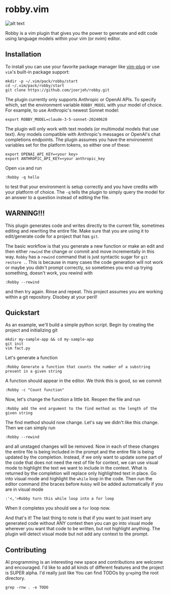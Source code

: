 # robby.vim

![alt text](https://github.com/joorjeh/robby/blob/main/robby.png?raw=true)

Robby is a vim plugin that gives you the power to generate and edit code using language models within your vim (or nvim) editor.

## Installation
To install you can use your favorite package manager like [vim-plug](https://github.com/junegunn/vim-plug)
or use `vim`'s built-in package support:
```
mkdir -p ~/.vim/pack/robby/start
cd ~/.vim/pack/robby/start
git clone https://github.com/joorjeh/robby.git
```

The plugin currently only supports Anthropic or OpenAI APIs.  To specify which, set the environment variable
`ROBBY_MODEL` with your model of choice.  For example, to use Anthropic's newest Sonnet model:
```
export ROBBY_MODEL=claude-3-5-sonnet-20240620
```
The plugin will only work with text models (or multimodal models that use text).  Any models compatible with 
Anthropic's messages or OpenAI's chat completions endpoints.  The plugin assumes you have the environemnt variables set
for the platform tokens, so either one of these:
```
export OPENAI_API_KEY=<your key>
export ANTHROPIC_API_KEY=<your anthropic_key
```
Open `vim` and run
```
:Robby -q hello
```
to test that your environment is setup correctly and you have credits with your platform of choice.  The `-q` 
tells the plugin to simply query the model for an answer to a question instead of editing the file.

## WARNING!!!  
This plugin generates code and writes directly to the current file, sometimes editing and rewriting the entire file.
Make sure that you are using it to edit/generate code for a project that has `git`. 

The basic workflow is that you generate a new function or make an edit and then either `rewind` the change or commit and 
move incrementally in this way.  `Robby` has a `rewind` command that is just syntactic sugar for `git restore .`.
This is because in many cases the code generation will not work or maybe you didn't prompt correctly, so sometimes you end
up trying something, doesn't work, you rewind with 
```
:Robby --rewind
```
and then try again.  Rinse and repeat.  This project assumes you are working within a git repository.  Disobey at your peril!

## Quickstart
As an example, we'll build a simple python script.  Begin by creating the project and initializing git
```
mkdir my-sample-app && cd my-sample-app
git init
vim fact.py
```
Let's generate a function
```
:Robby Generate a function that counts the number of a substring present in a given string
```
A function should appear in the editor.  We think this is good, so we commit
```
:Robby -c "Count function"
```
Now, let's change the function a little bit.  Reopen the file and run
```
:Robby add the end argument to the find method as the length of the given string
```
The find method should now change.  Let's say we didn't like this change.  Then we can simply run
```
:Robby --rewind
```
and all unstaged changes will be removed.  Now in each of these changes the entire file is being included in the prompt
and the entire file is being updated by the completion.  Instead, if we only want to update some part of the code that
does not need the rest of file for context, we can use visual mode to highlight the text we want to include in the context.
What is returned by the completion will replace only highlighted text in place.  Go into visual mode and highlight the 
`while` loop in the code.  Then run the editor command (the braces before `Robby` will be added automatically if you are in
visual mode
```
:'<,'>Robby turn this while loop into a for loop
```
When it completes you should see a `for` loop now.  

And that's it!  The last thing to note is that if you want to just insert any generated code without ANY context then
you can go into visual mode wherever you want that code to be written, but not highlight anything.  The plugin will
detect visual mode but not add any context to the prompt.  

## Contributing
AI programming is an interesting new space and contributions are welcome and encouraged.  I'd like to add all kinds of
different features and the project is SUPER alpha.  I'd really just like   You can find TODOs by `grep`ing the root directory.
```
grep -rnw . -e TODO
```
